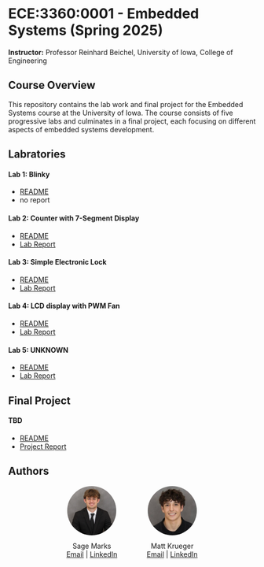 # ECE:3360:0001 - Embedded Systems (Spring 2025)
**Instructor:** Professor Reinhard Beichel, University of Iowa, College of Engineering

## Course Overview
This repository contains the lab work and final project for the Embedded Systems course at the University of Iowa. The course consists of five progressive labs and culminates in a final project, each focusing on different aspects of embedded systems development.

## Labratories

#### Lab 1: Blinky 
- [README](labs/lab1/README.md)
- no report

#### Lab 2: Counter with 7-Segment Display
- [README](labs/lab2/README.md)
- [Lab Report](labs/lab2/lab_report/es_lab_report_2.pdf)

#### Lab 3: Simple Electronic Lock
- [README](labs/lab3/README.md)
- [Lab Report](labs/lab3/lab_report.pdf)

#### Lab 4: LCD display with PWM Fan
- [README](labs/lab4/README.md)
- [Lab Report](labs/lab4/lab_report.pdf)

#### Lab 5: UNKNOWN
- [README](labs/lab5/README.md)
- [Lab Report](labs/lab5/lab_report.pdf)

## Final Project
#### TBD
- [README](final_project/README.md)
- [Project Report](final_project/lab_report.pdf)

## Authors  

<div style="display: flex; justify-content: center; gap: 60px;">
  <div align="center">
    <img src="img/smarks.jpeg" alt="Sage Marks" style="width: 100px; height: 100px; border-radius: 50%; margin-bottom: 10px;">
    <div style="display: flex; align-items: center; justify-content: center;">
      Sage Marks
    </div>
    <div>
      <a href="mailto:sage-marks@uiowa.edu">Email</a> | <a href="https://www.linkedin.com/in/sage-marks-71a044293/">LinkedIn</a>
    </div>
  </div>

  <div align="center">
    <img src="img/mkrueger.png" alt="Matt Krueger" style="width: 100px; height: 100px; border-radius: 50%; margin-bottom: 10px;">
    <div style="display: flex; align-items: center; justify-content: center;">
      Matt Krueger
    </div>
    <div>
      <a href="mailto:matthew-krueger@uiowa.edu">Email</a> | <a href="https://www.linkedin.com/in/mattnkrueger/">LinkedIn</a>
    </div>
  </div>
</div>              
    
